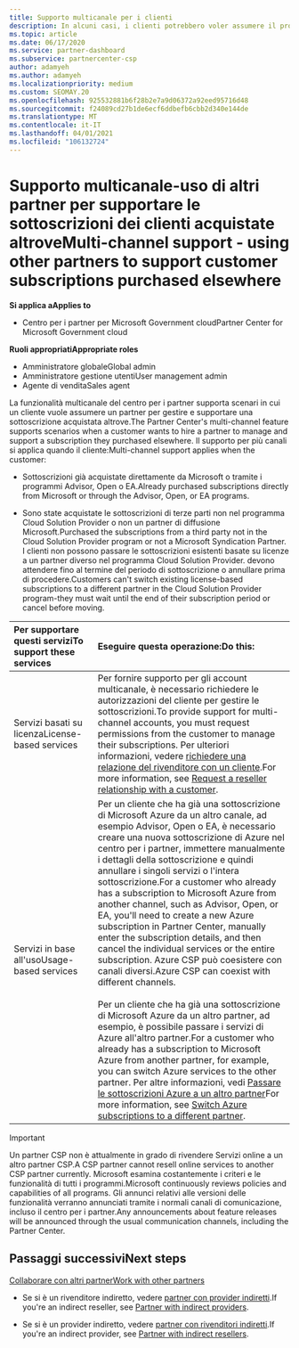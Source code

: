 ```yaml
---
title: Supporto multicanale per i clienti
description: In alcuni casi, i clienti potrebbero voler assumere il provisioning e supportare una sottoscrizione acquistata altrove.
ms.topic: article
ms.date: 06/17/2020
ms.service: partner-dashboard
ms.subservice: partnercenter-csp
author: adamyeh
ms.author: adamyeh
ms.localizationpriority: medium
ms.custom: SEOMAY.20
ms.openlocfilehash: 925532881b6f28b2e7a9d06372a92eed95716d48
ms.sourcegitcommit: f24089cd27b1de6ecf6ddbefb6cbb2d340e144de
ms.translationtype: MT
ms.contentlocale: it-IT
ms.lasthandoff: 04/01/2021
ms.locfileid: "106132724"
---
```

# <a name="multi-channel-support---using-other-partners-to-support-customer-subscriptions-purchased-elsewhere"></a><span data-ttu-id="83428-103">Supporto multicanale-uso di altri partner per supportare le sottoscrizioni dei clienti acquistate altrove</span><span class="sxs-lookup"><span data-stu-id="83428-103">Multi-channel support - using other partners to support customer subscriptions purchased elsewhere</span></span>

<span data-ttu-id="83428-104">**Si applica a**</span><span class="sxs-lookup"><span data-stu-id="83428-104">**Applies to**</span></span>

- <span data-ttu-id="83428-105">Centro per i partner per Microsoft Government cloud</span><span class="sxs-lookup"><span data-stu-id="83428-105">Partner Center for Microsoft Government cloud</span></span>

<span data-ttu-id="83428-106">**Ruoli appropriati**</span><span class="sxs-lookup"><span data-stu-id="83428-106">**Appropriate roles**</span></span>

- <span data-ttu-id="83428-107">Amministratore globale</span><span class="sxs-lookup"><span data-stu-id="83428-107">Global admin</span></span>
- <span data-ttu-id="83428-108">Amministratore gestione utenti</span><span class="sxs-lookup"><span data-stu-id="83428-108">User management admin</span></span>
- <span data-ttu-id="83428-109">Agente di vendita</span><span class="sxs-lookup"><span data-stu-id="83428-109">Sales agent</span></span>

<span data-ttu-id="83428-110">La funzionalità multicanale del centro per i partner supporta scenari in cui un cliente vuole assumere un partner per gestire e supportare una sottoscrizione acquistata altrove.</span><span class="sxs-lookup"><span data-stu-id="83428-110">The Partner Center's multi-channel feature supports scenarios when a customer wants to hire a partner to manage and support a subscription they purchased elsewhere.</span></span> <span data-ttu-id="83428-111">Il supporto per più canali si applica quando il cliente:</span><span class="sxs-lookup"><span data-stu-id="83428-111">Multi-channel support applies when the customer:</span></span>

- <span data-ttu-id="83428-112">Sottoscrizioni già acquistate direttamente da Microsoft o tramite i programmi Advisor, Open o EA.</span><span class="sxs-lookup"><span data-stu-id="83428-112">Already purchased subscriptions directly from Microsoft or through the Advisor, Open, or EA programs.</span></span>

- <span data-ttu-id="83428-113">Sono state acquistate le sottoscrizioni di terze parti non nel programma Cloud Solution Provider o non un partner di diffusione Microsoft.</span><span class="sxs-lookup"><span data-stu-id="83428-113">Purchased the subscriptions from a third party not in the Cloud Solution Provider program or not a Microsoft Syndication Partner.</span></span> <span data-ttu-id="83428-114">I clienti non possono passare le sottoscrizioni esistenti basate su licenze a un partner diverso nel programma Cloud Solution Provider. devono attendere fino al termine del periodo di sottoscrizione o annullare prima di procedere.</span><span class="sxs-lookup"><span data-stu-id="83428-114">Customers can't switch existing license-based subscriptions to a different partner in the Cloud Solution Provider program-they must wait until the end of their subscription period or cancel before moving.</span></span>

|<span data-ttu-id="83428-115">Per supportare questi servizi</span><span class="sxs-lookup"><span data-stu-id="83428-115">To support these services</span></span>  | <span data-ttu-id="83428-116">Eseguire questa operazione:</span><span class="sxs-lookup"><span data-stu-id="83428-116">Do this:</span></span> |
|:---------|:---------|
|<span data-ttu-id="83428-117">Servizi basati su licenza</span><span class="sxs-lookup"><span data-stu-id="83428-117">License-based services</span></span>    | <span data-ttu-id="83428-118">Per fornire supporto per gli account multicanale, è necessario richiedere le autorizzazioni del cliente per gestire le sottoscrizioni.</span><span class="sxs-lookup"><span data-stu-id="83428-118">To provide support for multi-channel accounts, you must request permissions from the customer to manage their subscriptions.</span></span> <span data-ttu-id="83428-119">Per ulteriori informazioni, vedere [richiedere una relazione del rivenditore con un cliente](request-a-relationship-with-a-customer.md).</span><span class="sxs-lookup"><span data-stu-id="83428-119">For more information, see [Request a reseller relationship with a customer](request-a-relationship-with-a-customer.md).</span></span>   |
|<span data-ttu-id="83428-120">Servizi in base all'uso</span><span class="sxs-lookup"><span data-stu-id="83428-120">Usage-based services</span></span>     |  <span data-ttu-id="83428-121">Per un cliente che ha già una sottoscrizione di Microsoft Azure da un altro canale, ad esempio Advisor, Open o EA, è necessario creare una nuova sottoscrizione di Azure nel centro per i partner, immettere manualmente i dettagli della sottoscrizione e quindi annullare i singoli servizi o l'intera sottoscrizione.</span><span class="sxs-lookup"><span data-stu-id="83428-121">For a customer who already has a subscription to Microsoft Azure from another channel, such as Advisor, Open, or EA, you'll need to create a new Azure subscription in Partner Center, manually enter the subscription details, and then cancel the individual services or the entire subscription.</span></span> <span data-ttu-id="83428-122">Azure CSP può coesistere con canali diversi.</span><span class="sxs-lookup"><span data-stu-id="83428-122">Azure CSP can coexist with different channels.</span></span><br/><br/> <span data-ttu-id="83428-123">Per un cliente che ha già una sottoscrizione di Microsoft Azure da un altro partner, ad esempio, è possibile passare i servizi di Azure all'altro partner.</span><span class="sxs-lookup"><span data-stu-id="83428-123">For a customer who already has a subscription to Microsoft Azure from another partner, for example, you can switch Azure services to the other partner.</span></span>  <span data-ttu-id="83428-124">Per altre informazioni, vedi [Passare le sottoscrizioni Azure a un altro partner](switch-azure-subscriptions-to-a-different-partner.md)</span><span class="sxs-lookup"><span data-stu-id="83428-124">For more information, see [Switch Azure subscriptions to a different partner](switch-azure-subscriptions-to-a-different-partner.md).</span></span> |

> [!IMPORTANT]  
> <span data-ttu-id="83428-125">Un partner CSP non è attualmente in grado di rivendere Servizi online a un altro partner CSP.</span><span class="sxs-lookup"><span data-stu-id="83428-125">A CSP partner cannot resell online services to another CSP partner currently.</span></span> <span data-ttu-id="83428-126">Microsoft esamina costantemente i criteri e le funzionalità di tutti i programmi.</span><span class="sxs-lookup"><span data-stu-id="83428-126">Microsoft continuously reviews policies and capabilities of all programs.</span></span> <span data-ttu-id="83428-127">Gli annunci relativi alle versioni delle funzionalità verranno annunciati tramite i normali canali di comunicazione, incluso il centro per i partner.</span><span class="sxs-lookup"><span data-stu-id="83428-127">Any announcements about feature releases will be announced through the usual communication channels, including the Partner Center.</span></span>

## <a name="next-steps"></a><span data-ttu-id="83428-128">Passaggi successivi</span><span class="sxs-lookup"><span data-stu-id="83428-128">Next steps</span></span>

[<span data-ttu-id="83428-129">Collaborare con altri partner</span><span class="sxs-lookup"><span data-stu-id="83428-129">Work with other partners</span></span>](work-with-other-partners.md)

- <span data-ttu-id="83428-130">Se si è un rivenditore indiretto, vedere [partner con provider indiretti](indirect-reseller-tasks-in-partner-center.md).</span><span class="sxs-lookup"><span data-stu-id="83428-130">If you're an indirect reseller, see [Partner with indirect providers](indirect-reseller-tasks-in-partner-center.md).</span></span>

- <span data-ttu-id="83428-131">Se si è un provider indiretto, vedere [partner con rivenditori indiretti](indirect-provider-tasks-in-partner-center.md).</span><span class="sxs-lookup"><span data-stu-id="83428-131">If you're an indirect provider, see [Partner with indirect resellers](indirect-provider-tasks-in-partner-center.md).</span></span>
